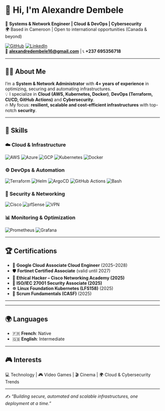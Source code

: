 # 👋 Hi, I'm Alexandre Dembele  

🚀 **Systems & Network Engineer | Cloud & DevOps | Cybersecurity**  
🌍 Based in Cameroon | Open to international opportunities (Canada & beyond)  

[![GitHub](https://img.shields.io/badge/GitHub-000?style=for-the-badge&logo=github&logoColor=white)](https://github.com/alex-dembele)
[![LinkedIn](https://img.shields.io/badge/LinkedIn-0A66C2?style=for-the-badge&logo=linkedin&logoColor=white)](https://linkedin.com/in/alexandre-dembele-b80a01225)  
📧 **alexandredembele16@gmail.com** | 📞 **+237 695356718**

---

## 🧑‍💻 About Me  

I’m a **System & Network Administrator** with **4+ years of experience** in optimizing, securing and automating infrastructures.  
💡 I specialize in **Cloud (AWS, Kubernetes, Docker)**, **DevOps (Terraform, CI/CD, GitHub Actions)** and **Cybersecurity**.  
🔥 My focus: **resilient, scalable and cost-efficient infrastructures** with top-notch **security**.  

---

## 🚀 Skills  

### ☁️ Cloud & Infrastructure  
![AWS](https://img.shields.io/badge/AWS-232F3E?style=for-the-badge&logo=amazon-aws&logoColor=white)
![Azure](https://img.shields.io/badge/Azure-0078D4?style=for-the-badge&logo=microsoftazure&logoColor=white)
![GCP](https://img.shields.io/badge/GCP-4285F4?style=for-the-badge&logo=google-cloud&logoColor=white)
![Kubernetes](https://img.shields.io/badge/Kubernetes-326ce5?style=for-the-badge&logo=kubernetes&logoColor=white)
![Docker](https://img.shields.io/badge/Docker-2496ED?style=for-the-badge&logo=docker&logoColor=white)

### ⚙️ DevOps & Automation  
![Terraform](https://img.shields.io/badge/Terraform-7B42BC?style=for-the-badge&logo=terraform&logoColor=white)
![Helm](https://img.shields.io/badge/Helm-0F1689?style=for-the-badge&logo=helm&logoColor=white)
![ArgoCD](https://img.shields.io/badge/ArgoCD-FD7E14?style=for-the-badge&logo=argo&logoColor=white)
![GitHub Actions](https://img.shields.io/badge/GitHub%20Actions-2088FF?style=for-the-badge&logo=github-actions&logoColor=white)
![Bash](https://img.shields.io/badge/Bash-4EAA25?style=for-the-badge&logo=gnubash&logoColor=white)

### 🔐 Security & Networking  
![Cisco](https://img.shields.io/badge/Cisco-1BA0D7?style=for-the-badge&logo=cisco&logoColor=white)
![pfSense](https://img.shields.io/badge/pfSense-212121?style=for-the-badge&logo=pfsense&logoColor=white)
![VPN](https://img.shields.io/badge/IPSec%20VPN-0078D7?style=for-the-badge&logo=lock&logoColor=white)

### 📊 Monitoring & Optimization  
![Prometheus](https://img.shields.io/badge/Prometheus-E6522C?style=for-the-badge&logo=prometheus&logoColor=white)
![Grafana](https://img.shields.io/badge/Grafana-F46800?style=for-the-badge&logo=grafana&logoColor=white)

---

## 🏆 Certifications  

- 🥇 **Google Cloud Associate Cloud Engineer** (2025–2028)  
- 🛡 **Fortinet Certified Associate** (valid until 2027)  
- 🎯 **Ethical Hacker – Cisco Networking Academy (2025)**  
- 📜 **ISO/IEC 27001 Security Associate (2025)**  
- ☸️ **Linux Foundation Kubernetes (LFS158)** (2025)  
- 🔄 **Scrum Fundamentals (CASF)** (2025)  

---




---

## 🌍 Languages  
- 🇫🇷 **French**: Native  
- 🇬🇧 **English**: Intermediate  

---

## 🎮 Interests  
💻 Technology | 🎮 Video Games | 🎬 Cinema | 🌍 Cloud & Cybersecurity Trends  

---

✍️ *“Building secure, automated and scalable infrastructures, one deployment at a time.”*  
